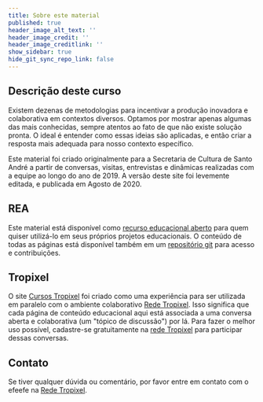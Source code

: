 ```yaml
---
title: Sobre este material
published: true
header_image_alt_text: ''
header_image_credit: ''
header_image_creditlink: ''
show_sidebar: true
hide_git_sync_repo_link: false
---
```


## Descrição deste curso

Existem dezenas de metodologias para incentivar a produção inovadora e colaborativa em contextos diversos. Optamos por mostrar apenas algumas das mais conhecidas, sempre atentos ao fato de que não existe solução pronta. O ideal é entender como essas ideias são aplicadas, e então criar a resposta mais adequada para nosso contexto específico.

Este material foi criado originalmente para a Secretaria de Cultura de Santo André a partir de conversas, visitas, entrevistas e dinâmicas realizadas com a equipe ao longo do ano de 2019. A versão deste site foi levemente editada, e publicada em Agosto de 2020.

## REA

Este material está disponível como [recurso educacional aberto](https://pt.wikipedia.org/wiki/Recursos_educacionais_abertos) para quem quiser utilizá-lo em seus próprios projetos educacionais. O conteúdo de todas as páginas está disponível também em um [repositório git](https://github.com/tropixelorg/cursos/blob/master/pages/03.inovacao-pratica/) para acesso e contribuições.

## Tropixel

O site [Cursos Tropixel](https://cursos.tropixel.org) foi criado como uma experiência para ser utilizada em paralelo com o ambiente colaborativo [Rede Tropixel](https://rede.tropixel.org). Isso significa que cada página de conteúdo educacional aqui está associada a uma conversa aberta e colaborativa (um "tópico de discussão") por lá. Para fazer o melhor uso possível, cadastre-se gratuitamente na [rede Tropixel](https://rede.tropixel.org) para participar dessas conversas.

## Contato

Se tiver qualquer dúvida ou comentário, por favor entre em contato com o efeefe na [Rede Tropixel](https://rede.tropixel.org/u/efeefe/).
